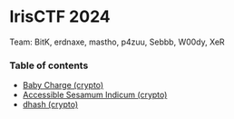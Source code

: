 # IrisCTF 2024

Team: BitK, erdnaxe, mastho, p4zuu, Sebbb, W00dy, XeR

### Table of contents
* [Baby Charge (crypto)](babycharge)
* [Accessible Sesamum Indicum (crypto)](asi)
* [dhash (crypto)](dhash)
